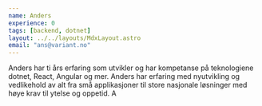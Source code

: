 ```yaml
---
name: Anders
experience: 0
tags: [backend, dotnet]
layout: ../../layouts/MdxLayout.astro
email: "ans@variant.no"
---
```


Anders har ti års erfaring som utvikler og har kompetanse på teknologiene
dotnet, React, Angular og mer. Anders har erfaring med nyutvikling og
vedlikehold av alt fra små applikasjoner til store nasjonale løsninger med høye
krav til ytelse og oppetid. A
